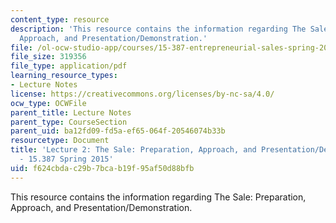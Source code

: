 ```yaml
---
content_type: resource
description: 'This resource contains the information regarding The Sale: Preparation,
  Approach, and Presentation/Demonstration.'
file: /ol-ocw-studio-app/courses/15-387-entrepreneurial-sales-spring-2015/f624cbdac29b7bcab19f95af50d88bfb_MIT15_387S15_Lecture2.pdf
file_size: 319356
file_type: application/pdf
learning_resource_types:
- Lecture Notes
license: https://creativecommons.org/licenses/by-nc-sa/4.0/
ocw_type: OCWFile
parent_title: Lecture Notes
parent_type: CourseSection
parent_uid: ba12fd09-fd5a-ef65-064f-20546074b33b
resourcetype: Document
title: 'Lecture 2: The Sale: Preparation, Approach, and Presentation/Demonstration
  - 15.387 Spring 2015'
uid: f624cbda-c29b-7bca-b19f-95af50d88bfb
---
```

This resource contains the information regarding The Sale: Preparation, Approach, and Presentation/Demonstration.